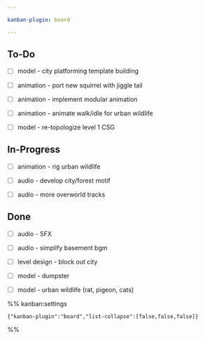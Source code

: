 ```yaml
---

kanban-plugin: board

---
```


## To-Do

- [ ] model - city platforming template building
- [ ] animation - port new squirrel with jiggle tail
- [ ] animation - implement modular animation
- [ ] animation - animate walk/idle for urban wildlife
- [ ] model - re-topologize level 1 CSG


## In-Progress

- [ ] animation - rig urban wildlife
- [ ] audio - develop city/forest motif
- [ ] audio - more overworld tracks


## Done

- [ ] audio - SFX
- [ ] audio - simplify basement bgm
- [ ] level design - block out city
- [ ] model - dumpster
- [ ] model - urban wildlife (rat, pigeon, cats)




%% kanban:settings
```
{"kanban-plugin":"board","list-collapse":[false,false,false]}
```
%%